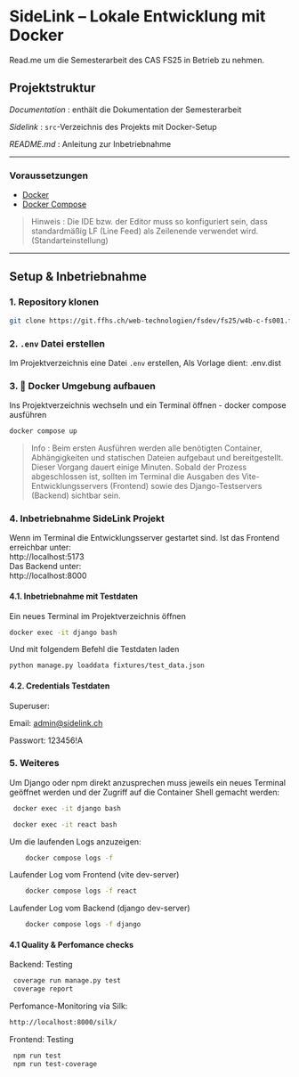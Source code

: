 # SideLink – Lokale Entwicklung mit Docker

Read.me um die Semesterarbeit des CAS FS25 in Betrieb zu nehmen. 

##  Projektstruktur

_Documentation_ : enthält die Dokumentation der Semesterarbeit

_Sidelink_ : `src`-Verzeichnis des Projekts mit Docker-Setup

_README.md_ : Anleitung zur Inbetriebnahme

---

###  Voraussetzungen

- [Docker](https://www.docker.com/products/docker-desktop)
- [Docker Compose](https://docs.docker.com/compose/install/)

>Hinweis : Die IDE bzw. der Editor muss so konfiguriert sein, dass standardmäßig LF (Line Feed) als Zeilenende verwendet wird. (Standarteinstellung)

---

## Setup & Inbetriebnahme
### 1. Repository klonen
```bash
git clone https://git.ffhs.ch/web-technologien/fsdev/fs25/w4b-c-fs001.fsdev.zh-sa-1/main-projects/semesterarbeit_kay_hertenstein.git
```

### 2. `.env` Datei erstellen

Im Projektverzeichnis eine Datei `.env` erstellen, Als Vorlage dient: 
.env.dist

### 3. 🐳 Docker Umgebung aufbauen
Ins Projektverzeichnis wechseln und ein Terminal öffnen - docker compose ausführen

```bash
docker compose up 
```

>Info : Beim ersten Ausführen werden alle benötigten Container, Abhängigkeiten und statischen Dateien aufgebaut und bereitgestellt. Dieser Vorgang dauert einige Minuten.
>Sobald der Prozess abgeschlossen ist, sollten im Terminal die Ausgaben des Vite-Entwicklungsservers (Frontend) sowie des Django-Testservers (Backend) sichtbar sein. 


### 4. Inbetriebnahme SideLink Projekt

Wenn im Terminal die Entwicklungsserver gestartet sind. Ist das Frontend erreichbar unter: </br>
http://localhost:5173 
</br>
Das Backend unter: </br>
http://localhost:8000

#### 4.1. Inbetriebnahme mit Testdaten
Ein neues Terminal im Projektverzeichnis öffnen
```bash
docker exec -it django bash
```
Und mit folgendem Befehl die Testdaten laden
```bash
python manage.py loaddata fixtures/test_data.json
```
#### 4.2. Credentials Testdaten
Superuser:

Email: admin@sidelink.ch

Passwort: 123456!A


### 5. Weiteres

Um Django oder npm direkt anzusprechen muss jeweils ein neues Terminal geöffnet werden und der Zugriff auf die Container Shell gemacht werden: 

```bash
 docker exec -it django bash
```
```bash
 docker exec -it react bash
```

Um die laufenden Logs anzuzeigen:
```bash
    docker compose logs -f
```

Laufender Log vom Frontend (vite dev-server)
```bash
    docker compose logs -f react
```

Laufender Log vom Backend (django dev-server)
```bash
    docker compose logs -f django
```

#### 4.1 Quality & Perfomance checks

Backend: Testing
```bash
 coverage run manage.py test
 coverage report
```
Perfomance-Monitoring via Silk:
```bash
http://localhost:8000/silk/
```
Frontend: Testing
```bash
 npm run test
 npm run test-coverage
```


